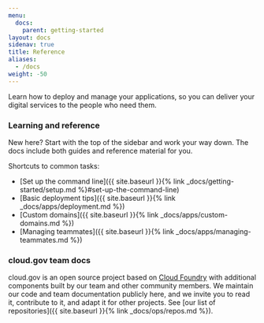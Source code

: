 ```yaml
---
menu:
  docs:
    parent: getting-started
layout: docs
sidenav: true
title: Reference
aliases:
  - /docs
weight: -50
---
```


Learn how to deploy and manage your applications, so you can deliver your digital services to the people who need them.

### Learning and reference

New here? Start with the top of the sidebar and work your way down. The docs include both guides and reference material for you.

Shortcuts to common tasks:

* [Set up the command line]({{ site.baseurl }}{% link _docs/getting-started/setup.md %}#set-up-the-command-line)
* [Basic deployment tips]({{ site.baseurl }}{% link _docs/apps/deployment.md %})
* [Custom domains]({{ site.baseurl }}{% link _docs/apps/custom-domains.md %})
* [Managing teammates]({{ site.baseurl }}{% link _docs/apps/managing-teammates.md %})

### cloud.gov team docs

cloud.gov is an open source project based on [Cloud Foundry](https://www.cloudfoundry.org/) with additional components built by our team and other community members. We maintain our code and team documentation publicly here, and we invite you to read it, contribute to it, and adapt it for other projects. See [our list of repositories]({{ site.baseurl }}{% link _docs/ops/repos.md %}).
